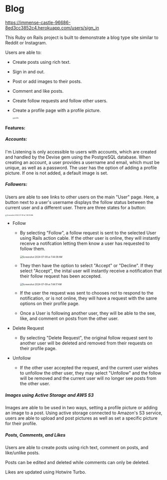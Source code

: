 # Blog

https://immense-castle-96686-8ed3cc3852c4.herokuapp.com/users/sign_in

This Ruby on Rails project is built to demonstrate a blog type site similar to Reddit or Instagram.

Users are able to:

- Create posts using rich text.

- Sign in and out.

- Post or add images to their posts.

- Comment and like posts.

- Create follow requests and follow other users.

- Create a profile page with a profile picture.

  

  <img alt="profile" src="https://github.com/PhilipTimofeyev/SocialMedia/assets/images/profile" style="zoom: 33%;">

#### Features:

##### Accounts:

I'm Listening is only accessible to users with accounts, which are created and handled by the Devise gem using the PostgreSQL database. When creating an account, a user provides a username and email, which must be unique, as well as a password. The user has the option of adding a profile picture. If one is not added, a default image is set.

##### Followers:

Users are able to see links to other users on the main "User" page. Here, a button next to a user's username displays the follow status between the current user and a different user. There are three states for a button: 

<img src="/Users/philiptimofeyev/Desktop/Screenshot 2024-07-09 at 7.48.59 AM.png" alt="Screenshot 2024-07-09 at 7.48.59 AM" style="zoom:33%;" />

- Follow

  - By selecting "Follow", a follow request is sent to the selected User using Rails action cable. If the other user is online, they will instantly receive a notifcation letting them know a user has requested to follow them. 

    <img src="/Users/philiptimofeyev/Desktop/Screenshot 2024-07-09 at 7.44.09 AM.png" alt="Screenshot 2024-07-09 at 7.44.09 AM" style="zoom:50%;" />

  - They then have the option to select "Accept" or "Decline". If they select "Accept", the inital user will instantly receive a notification that their follow request has been accepted. 

    <img src="/Users/philiptimofeyev/Desktop/Screenshot 2024-07-09 at 7.44.17 AM.png" alt="Screenshot 2024-07-09 at 7.44.17 AM" style="zoom:50%;" />

  - If the user the request was sent to chooses not to respond to the notification, or is not online, they will have a request with the same options on their profile page.

  - Once a User is following another user, they will be able to the see, like, and comment on posts from the other user.

- Delete Request

  - By selecting "Delete Request", the original follow request sent to another user will be deleted and removed from their requests on their profile page.

- Unfollow

  - If the other user accepted the request, and the current user wishes to unfollow the other user, they may select "Unfollow" and the follow will be removed and the current user will no longer see posts from the other user.



##### Images using Active Storage and AWS S3

Images are able to be used in two ways, setting a profile picture or adding an image to a post. Using active storage connected to Amazon's S3 service, users are able to upload and post pictures as well as set a specific picture for their profile. 



##### Posts, Comments, and Likes

Users are able to create posts using rich text, comment on posts, and like/unlike posts. 

Posts can be edited and deleted while comments can only be deleted.

Likes are updated using Hotwire Turbo. 


